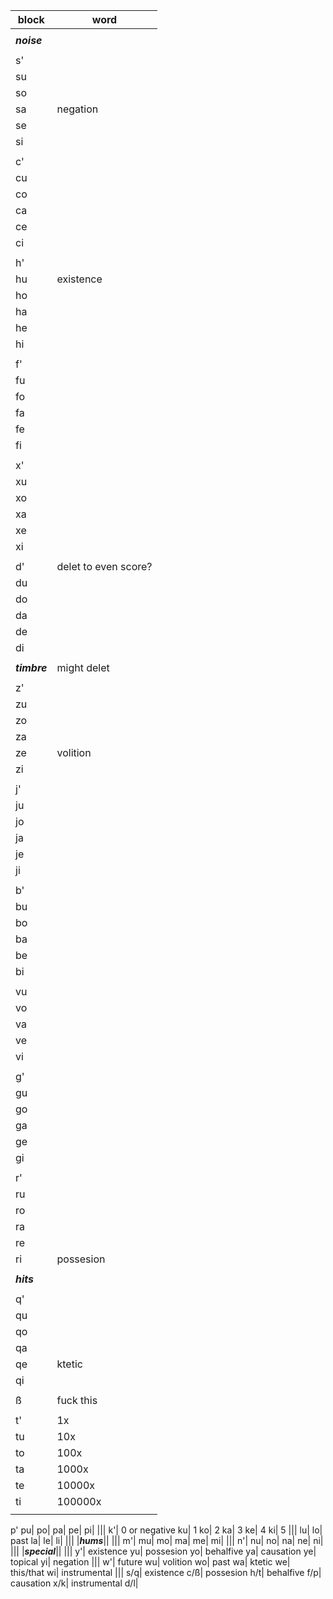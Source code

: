 block|word
|-|-|
|||
|***noise***||
|||
s'| 
su|
so|
sa| negation
se|
si|
|||
c'|
cu|
co|
ca|
ce|
ci| 
|||
h'|
hu| existence
ho|
ha|
he|
hi|
|||
f'|
fu|
fo|
fa|
fe|
fi| 
|||
x'|
xu|
xo|
xa|
xe|
xi|
|||
d'| delet to even score?
du|
do|
da|
de|
di|
|||
|***timbre***|might delet|
|||
z'|
zu|
zo|
za|
ze| volition
zi|
|||
j'|
ju|
jo|
ja|
je|
ji|
|||
b'|
bu|
bo|
ba|
be|
bi|
|||
vu|
vo|
va|
ve|
vi|
|||
g'|
gu|
go|
ga|
ge|
gi|
|||
r'|
ru|
ro|
ra|
re|
ri| possesion
|||
|***hits***||
|||
q'|
qu|
qo|
qa|
qe| ktetic
qi|
|||
ß|fuck this
|||
t'| 1x 
tu| 10x
to| 100x
ta| 1000x
te| 10000x
ti| 100000x
|||
p'
pu|
po|
pa|
pe|
pi|
|||
k'| 0 or negative
ku| 1
ko| 2
ka| 3
ke| 4
ki| 5
|||
lu|
lo| past
la|
le|
li|
|||
|***hums***||
|||
m'| 
mu| 
mo|
ma|
me|
mi|
|||
n'|
nu|
no|
na|
ne|
ni|
|||
|***special***||
|||
y'| existence
yu| possesion
yo| behalfive
ya| causation
ye| topical
yi| negation
|||
w'| future
wu| volition
wo| past
wa| ktetic
we| this/that
wi| instrumental
|||
s/q| existence
c/ß| possesion
h/t| behalfive
f/p| causation
x/k| instrumental
d/l| 

